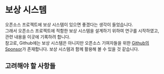 # 보상 시스템

오픈소스 프로젝트에 보상 시스템이 있으면 좋겠다는 생각이 들었습니다.  
그래서 오픈소스 프로젝트에 적함한 보상 시스템을 설계하기 위하여 연구를 시작하였고, 관련 내용을 이곳에 기록하려 합니다.  
참고로, Github에는 보상 시스템은 아니지만 오픈소스 기여자들을 위한 [Github의 Sponsor](https://github.com/sponsors)가 존재합니다. 보상 시스템과 함께 활용해 볼 수 있을 것 같습니다.  

## 고려해야 할 사항들

